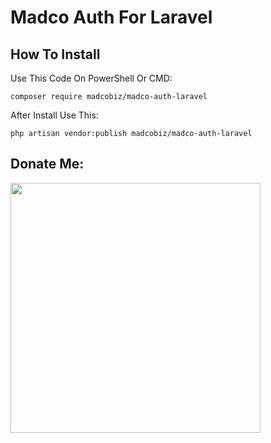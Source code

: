 # Madco Auth For Laravel

## How To Install
Use This Code On PowerShell Or CMD:
```bath
composer require madcobiz/madco-auth-laravel
```

After Install Use This:
```bath
php artisan vendor:publish madcobiz/madco-auth-laravel
```

## Donate Me:
<a href="https://daramet.com/wersy"><img src="https://panel.daramet.com/static/media/daramet-coffee-donate.91915073278a21c30769.png" width="400"></a>
